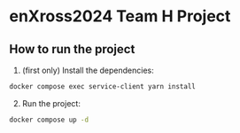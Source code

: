 # enXross2024 Team H Project

## How to run the project

1. (first only) Install the dependencies:

```bash
docker compose exec service-client yarn install
```

2. Run the project:

```bash
docker compose up -d
```
